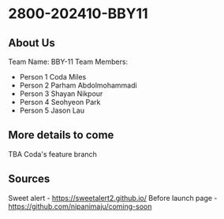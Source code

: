 # 2800-202410-BBY11
## About Us
Team Name: BBY-11
Team Members: 
- Person 1 Coda Miles
- Person 2 Parham Abdolmohammadi
- Person 3 Shayan Nikpour
- Person 4 Seohyeon Park
- Person 5 Jason Lau
## More details to come
TBA
Coda's feature branch
## Sources
Sweet alert - https://sweetalert2.github.io/
Before launch page - https://github.com/nipanimaju/coming-soon
